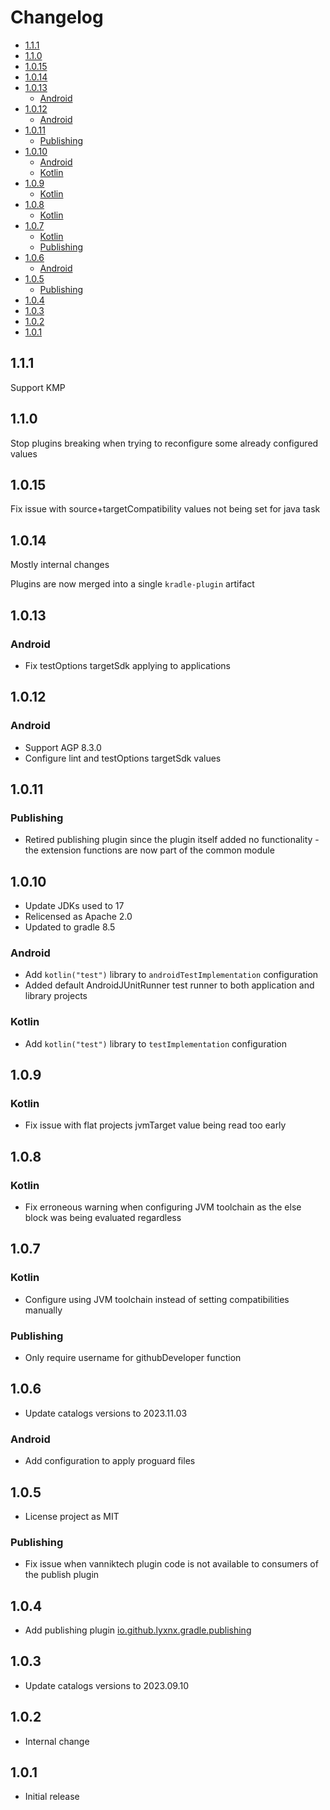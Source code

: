 # Changelog

<!-- START doctoc generated TOC please keep comment here to allow auto update -->
<!-- DON'T EDIT THIS SECTION, INSTEAD RE-RUN doctoc TO UPDATE -->

- [1.1.1](#111)
- [1.1.0](#110)
- [1.0.15](#1015)
- [1.0.14](#1014)
- [1.0.13](#1013)
  - [Android](#android)
- [1.0.12](#1012)
  - [Android](#android-1)
- [1.0.11](#1011)
  - [Publishing](#publishing)
- [1.0.10](#1010)
  - [Android](#android-2)
  - [Kotlin](#kotlin)
- [1.0.9](#109)
  - [Kotlin](#kotlin-1)
- [1.0.8](#108)
  - [Kotlin](#kotlin-2)
- [1.0.7](#107)
  - [Kotlin](#kotlin-3)
  - [Publishing](#publishing-1)
- [1.0.6](#106)
  - [Android](#android-3)
- [1.0.5](#105)
  - [Publishing](#publishing-2)
- [1.0.4](#104)
- [1.0.3](#103)
- [1.0.2](#102)
- [1.0.1](#101)

<!-- END doctoc generated TOC please keep comment here to allow auto update -->

## 1.1.1

Support KMP

## 1.1.0

Stop plugins breaking when trying to reconfigure some already configured values

## 1.0.15

Fix issue with source+targetCompatibility values not being set for java task

## 1.0.14

Mostly internal changes

Plugins are now merged into a single `kradle-plugin` artifact

## 1.0.13

### Android

- Fix testOptions targetSdk applying to applications

## 1.0.12

### Android

- Support AGP 8.3.0
- Configure lint and testOptions targetSdk values 

## 1.0.11

### Publishing

- Retired publishing plugin since the plugin itself added no functionality - the extension functions are now part of the
  common module

## 1.0.10

- Update JDKs used to 17
- Relicensed as Apache 2.0
- Updated to gradle 8.5

### Android

- Add `kotlin("test")` library to `androidTestImplementation` configuration
- Added default AndroidJUnitRunner test runner to both application and library projects

### Kotlin

- Add `kotlin("test")` library to `testImplementation` configuration

## 1.0.9

### Kotlin

- Fix issue with flat projects jvmTarget value being read too early

## 1.0.8

### Kotlin

- Fix erroneous warning when configuring JVM toolchain as the else block was being evaluated regardless

## 1.0.7

### Kotlin

- Configure using JVM toolchain instead of setting compatibilities manually

### Publishing

- Only require username for githubDeveloper function

## 1.0.6

- Update catalogs versions to 2023.11.03

### Android

- Add configuration to apply proguard files

## 1.0.5

- License project as MIT

### Publishing

- Fix issue when vanniktech plugin code is not available to consumers of the publish plugin

## 1.0.4

- Add publishing plugin [io.github.lyxnx.gradle.publishing](plugin-publish)

## 1.0.3

- Update catalogs versions to 2023.09.10

## 1.0.2

- Internal change

## 1.0.1

- Initial release
